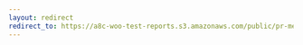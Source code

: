 ```yaml
---
layout: redirect
redirect_to: https://a8c-woo-test-reports.s3.amazonaws.com/public/pr-merge/37556/e2e/index.html
---
```

